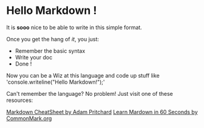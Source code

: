 # Hello Markdown !

It is **sooo** nice to be able to write in this simple format.

Once you get the hang of *it*, you just:

* Remember the basic syntax
* Write your doc
* Done !


Now you can be a Wiz at this language and code up stuff like 'console.writeline("Hello Markdown!");'

Can't remember the language? No problem! Just visit one of these resources:

[Markdown CheatSheet by Adam Pritchard](https://github.com/adam-p/markdown-here/wiki/Markdown-Cheatsheet)
[Learn Mardown in 60 Seconds by CommonMark.org](http://commonmark.org/help)



